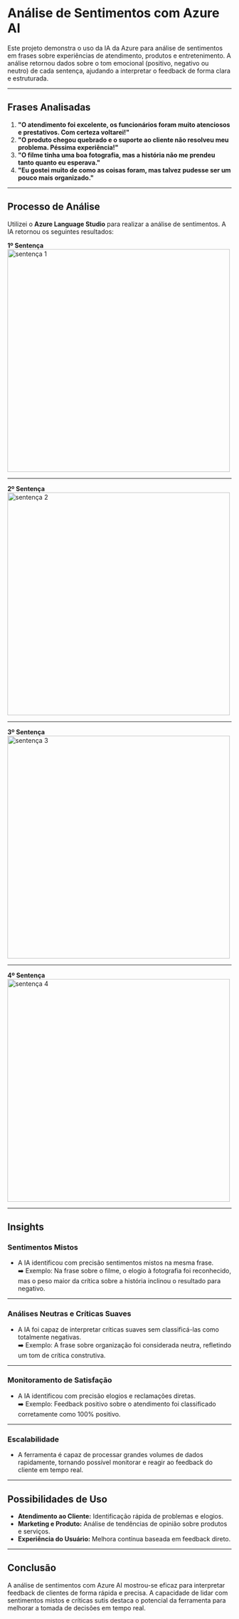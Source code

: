 # Análise de Sentimentos com Azure AI

Este projeto demonstra o uso da IA da Azure para análise de sentimentos em frases sobre experiências de atendimento, produtos e entretenimento. A análise retornou dados sobre o tom emocional (positivo, negativo ou neutro) de cada sentença, ajudando a interpretar o feedback de forma clara e estruturada.

---

## **Frases Analisadas**
1. **"O atendimento foi excelente, os funcionários foram muito atenciosos e prestativos. Com certeza voltarei!"**  
2. **"O produto chegou quebrado e o suporte ao cliente não resolveu meu problema. Péssima experiência!"**  
3. **"O filme tinha uma boa fotografia, mas a história não me prendeu tanto quanto eu esperava."**  
4. **"Eu gostei muito de como as coisas foram, mas talvez pudesse ser um pouco mais organizado."**  

---

## **Processo de Análise**
Utilizei o **Azure Language Studio** para realizar a análise de sentimentos. A IA retornou os seguintes resultados:

**1º Sentença** <br> 
<img width="500" alt="sentença 1" src="https://github.com/user-attachments/assets/a800445b-51fc-4452-ab77-0e00dee3f641" />

---
**2º Sentença** <br> 
<img width="500" alt="sentença 2" src="https://github.com/user-attachments/assets/7de130c0-89cb-4599-a920-265f9aff4580" />

---
**3º Sentença** <br>
<img width="500" alt="sentença 3" src="https://github.com/user-attachments/assets/77c3c1e2-958c-4cf4-94d9-1f4f3f279f25" />

---
**4º Sentença** <br>
<img width="500" alt="sentença 4" src="https://github.com/user-attachments/assets/94ef6580-82e1-41ce-aecb-d4627d2b7f67" />

---

## **Insights**
### **Sentimentos Mistos**
- A IA identificou com precisão sentimentos mistos na mesma frase.  
➡️ Exemplo: Na frase sobre o filme, o elogio à fotografia foi reconhecido, mas o peso maior da crítica sobre a história inclinou o resultado para negativo.

---

### **Análises Neutras e Críticas Suaves**
- A IA foi capaz de interpretar críticas suaves sem classificá-las como totalmente negativas.  
➡️ Exemplo: A frase sobre organização foi considerada neutra, refletindo um tom de crítica construtiva.

---

### **Monitoramento de Satisfação**
- A IA identificou com precisão elogios e reclamações diretas.  
➡️ Exemplo: Feedback positivo sobre o atendimento foi classificado corretamente como 100% positivo.  

---

### **Escalabilidade**
- A ferramenta é capaz de processar grandes volumes de dados rapidamente, tornando possível monitorar e reagir ao feedback do cliente em tempo real.  

---

## **Possibilidades de Uso**
- **Atendimento ao Cliente:** Identificação rápida de problemas e elogios.  
- **Marketing e Produto:** Análise de tendências de opinião sobre produtos e serviços.  
- **Experiência do Usuário:** Melhora contínua baseada em feedback direto.  

---

## **Conclusão**
A análise de sentimentos com Azure AI mostrou-se eficaz para interpretar feedback de clientes de forma rápida e precisa. A capacidade de lidar com sentimentos mistos e críticas sutis destaca o potencial da ferramenta para melhorar a tomada de decisões em tempo real.  
